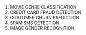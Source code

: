 1. MOVIE GENRE CLASSIFICATION<br>
2. CREDIT CARD FRAUD DETECTION<br>
3. CUSTOMER CHURN PREDICTION<br>
4. SPAM SMS DETECTION<br>
5. IMAGE GENDER RECOGNITION<br>
